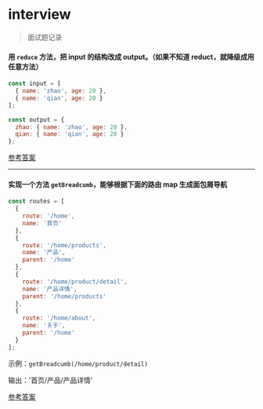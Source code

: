 # interview

> 面试题记录

#### 用 `reduce` 方法，把 input 的结构改成 output。（如果不知道 reduct，就降级成用任意方法）

```js
const input = [
  { name: 'zhao', age: 20 },
  { name: 'qian', age: 20 }
];

const output = {
  zhao: { name: 'zhao', age: 20 },
  qian: { name: 'qian', age: 20 }
};
```

[参考答案](./src/reduct.html)

---

#### 实现一个方法 `getBreadcumb`，能够根据下面的路由 map 生成面包屑导航

``` js
const routes = [
  {
    route: '/home',
    name: '首页'
  },
  {
    route: '/home/products',
    name: '产品',
    parent: '/home'
  },
  {
    route: '/home/product/detail',
    name: '产品详情',
    parent: '/home/products'
  },
  {
    route: '/home/about',
    name: '关于',
    parent: '/home'
  }
];
```

示例：`getBreadcumb(/home/product/detail)`

输出：'首页/产品/产品详情'

[参考答案](./src/getBreadcumb.html)
